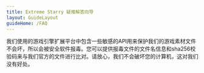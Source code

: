 ```yaml
---
title: Extreme Starry 疑难解答向导
layout: GuideLayout
guideHome: /FAQ
---
```


我们使用的游戏引擎扩展平台中包含一些敏感的API用来保护我们的游戏素材文件不会坏，所以会被安全软件报毒。您可以提供报毒文件的文件名信息和sha256校验码来与我们官方的文件进行比对。请放心，我们不会破坏您的计算机，这对我们没有好处。
